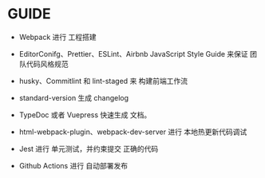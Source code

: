 # GUIDE
- Webpack 进行 工程搭建

- EditorConifg、Prettier、ESLint、Airbnb JavaScript Style Guide 来保证 团队代码风格规范

- husky、Commitlint 和 lint-staged 来 构建前端工作流

- standard-version 生成 changelog

- TypeDoc 或者 Vuepress 快速生成 文档。

- html-webpack-plugin、webpack-dev-server 进行 本地热更新代码调试

- Jest 进行 单元测试，并约束提交 正确的代码

- Github Actions 进行 自动部署发布

